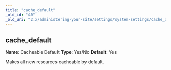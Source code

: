 ```yaml
---
title: "cache_default"
_old_id: "40"
_old_uri: "2.x/administering-your-site/settings/system-settings/cache_default"
---
```


## cache\_default

**Name**: Cacheable Default
**Type**: Yes/No
**Default**: Yes

Makes all new resources cacheable by default.